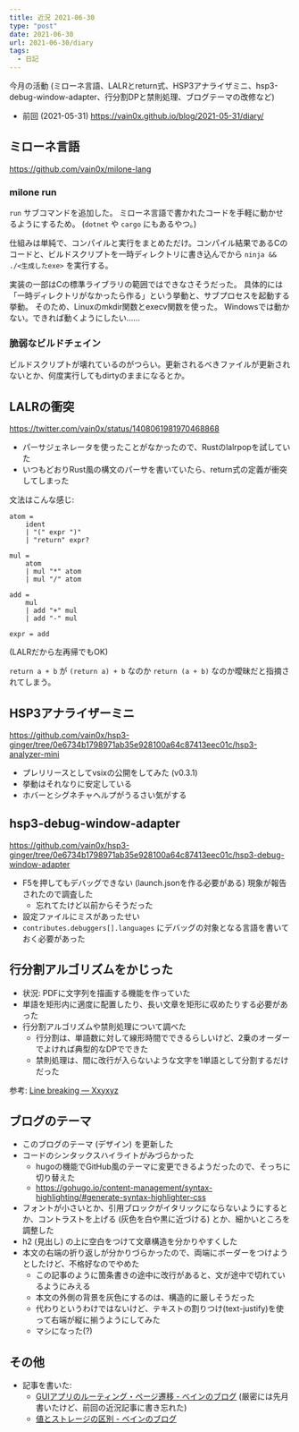 ```yaml
---
title: 近況 2021-06-30
type: "post"
date: 2021-06-30
url: 2021-06-30/diary
tags:
  - 日記
---
```


今月の活動 (ミローネ言語、LALRとreturn式、HSP3アナライザミニ、hsp3-debug-window-adapter、行分割DPと禁則処理、ブログテーマの改修など)

<!--more-->

- 前回 (2021-05-31) <https://vain0x.github.io/blog/2021-05-31/diary/>

## ミローネ言語

<https://github.com/vain0x/milone-lang>

### milone run

`run` サブコマンドを追加した。
ミローネ言語で書かれたコードを手軽に動かせるようにするため。
(`dotnet` や `cargo` にもあるやつ。)

仕組みは単純で、コンパイルと実行をまとめただけ。コンパイル結果であるCのコードと、ビルドスクリプトを一時ディレクトリに書き込んでから `ninja && ./<生成したexe>` を実行する。

実装の一部はCの標準ライブラリの範囲ではできなさそうだった。
具体的には「一時ディレクトリがなかったら作る」という挙動と、サブプロセスを起動する挙動。
そのため、Linuxのmkdir関数とexecv関数を使った。
Windowsでは動かない。できれば動くようにしたい……

### 脆弱なビルドチェイン

ビルドスクリプトが壊れているのがつらい。更新されるべきファイルが更新されないとか、何度実行してもdirtyのままになるとか。

## LALRの衝突

https://twitter.com/vain0x/status/1408061981970468868

- パーサジェネレータを使ったことがなかったので、Rustのlalrpopを試していた
- いつもどおりRust風の構文のパーサを書いていたら、return式の定義が衝突してしまった

文法はこんな感じ:

```
atom =
    ident
    | "(" expr ")"
    | "return" expr?

mul =
    atom
    | mul "*" atom
    | mul "/" atom

add =
    mul
    | add "+" mul
    | add "-" mul

expr = add
```

(LALRだから左再帰でもOK)

`return a + b` が `(return a) + b` なのか `return (a + b)` なのか曖昧だと指摘されてしまう。

## HSP3アナライザーミニ

<https://github.com/vain0x/hsp3-ginger/tree/0e6734b1798971ab35e928100a64c87413eec01c/hsp3-analyzer-mini>

- プレリリースとしてvsixの公開をしてみた (v0.3.1)
- 挙動はそれなりに安定している
- ホバーとシグネチャヘルプがうるさい気がする

## hsp3-debug-window-adapter

<https://github.com/vain0x/hsp3-ginger/tree/0e6734b1798971ab35e928100a64c87413eec01c/hsp3-debug-window-adapter>

- F5を押してもデバッグできない (launch.jsonを作る必要がある) 現象が報告されたので調査した
    - 忘れてたけど以前からそうだった
- 設定ファイルにミスがあったせい
- `contributes.debuggers[].languages` にデバッグの対象となる言語を書いておく必要があった

## 行分割アルゴリズムをかじった

- 状況: PDFに文字列を描画する機能を作っていた
- 単語を矩形内に適度に配置したり、長い文章を矩形に収めたりする必要があった
- 行分割アルゴリズムや禁則処理について調べた
    - 行分割は、単語数に対して線形時間でできるらしいけど、2乗のオーダーでよければ典型的なDPでできた
    - 禁則処理は、間に改行が入らないような文字を1単語として分割するだけだった

参考: [Line breaking — Xxyxyz](https://xxyxyz.org/line-breaking/)

## ブログのテーマ

- このブログのテーマ (デザイン) を更新した
- コードのシンタックスハイライトがみづらかった
    - hugoの機能でGitHub風のテーマに変更できるようだったので、そっちに切り替えた
    - https://gohugo.io/content-management/syntax-highlighting/#generate-syntax-highlighter-css
- フォントが小さいとか、引用ブロックがイタリックにならないようにするとか、コントラストを上げる (灰色を白や黒に近づける) とか、細かいところを調整した
- h2 (見出し) の上に空白をつけて文章構造を分かりやすくした
- 本文の右端の折り返しが分かりづらかったので、両端にボーダーをつけようとしたけど、不格好なのでやめた
    - この記事のように箇条書きの途中に改行があると、文が途中で切れているようにみえる
    - 本文の外側の背景を灰色にするのは、構造的に厳しそうだった
    - 代わりというわけではないけど、テキストの割りつけ(text-justify)を使って右端が縦に揃うようにしてみた
    - マシになった(?)

## その他

- 記事を書いた:
    - [GUIアプリのルーティング・ページ遷移 - ベインのブログ](/blog/2021-05-31/gui-navigation/) (厳密には先月書いたけど、前回の近況記事に書き忘れた)
    - [値とストレージの区別 - ベインのブログ](/blog/2021-06-26/value-vs-storage/)
